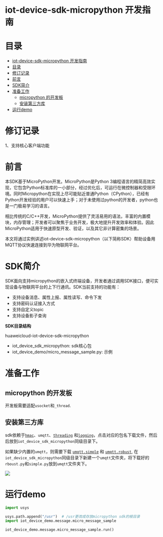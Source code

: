 # iot-device-sdk-micropython 开发指南

# 目录

<!-- TOC -->

- [iot-device-sdk-micropython 开发指南](#iot-device-sdk-micropython-开发指南)
- [目录](#目录)
- [修订记录](#修订记录)
- [前言](#前言)
- [SDK简介](#sdk简介)
- [准备工作](#准备工作)
  - [micropython 的开发板](#micropython-的开发板)
  - [安装第三方库](#安装第三方库)
- [运行demo](#运行demo)


# 修订记录
1、支持核心客户端功能


# 前言
 本SDK基于MicroPython开发。MicroPython是Python 3编程语言的精简高效实现，它包含Python标准库的一小部分，经过优化后，可运行在微控制器和受限环境。同时Micropython在实现上尽可能贴近普通Python（CPython），已经有Python开发经验的用户可以快速上手；对于未使用过python的开发者，python也是一门极易学习的语言。

 相比传统的C/C++开发，MicroPython提供了灵活易用的语法，丰富的内置模块，内存管理；开发者可以聚焦于业务开发，极大地提升开发效率和体验。因此MicroPython适用于快速原型开发、验证，以及其它非计算密集的场景。

 本文将通过实例讲述iot-device-sdk-micropython（以下简称SDK）帮助设备用MQTT协议快速连接到华为物联网平台。

# SDK简介
SDK面向支持micropython的嵌入式终端设备，开发者通过调用SDK接口，便可实现设备与物联网平台的上下行通讯。SDK当前支持的功能有：
*  支持设备消息、属性上报、属性读写、命令下发
*  支持密码认证接入方式
*  支持自定义topic
*  支持设备影子查询

**SDK目录结构**

huaweicloud-iot-device-sdk-micropython
- iot_device_sdk_micropython: sdk核心包
- iot_device_demo/micro_message_sample.py: 示例


# 准备工作
##  micropython 的开发板
开发板需要适配`usocket`和`_thread`.

##  安装第三方库
sdk依赖于[`hmac`](https://github.com/micropython/micropython-lib/blob/master/python-stdlib/hmac/hmac.py)、`umqtt`、[`threading`](https://github.com/micropython/micropython-lib/blob/master/python-stdlib/threading/threading.py) 和[`logging`](https://github.com/micropython/micropython-lib/blob/master/python-stdlib/logging/logging.py)，点击对应的包名下载文件，然后后放到`iot_device_sdk_micropython`同级目录下。

如果缺少内置的`umqtt`，则需要下载 [`umqtt.simple`](https://github.com/micropython/micropython-lib/tree/master/micropython/umqtt.simple/umqtt) 和 [`umqtt.robust`](https://github.com/micropython/micropython-lib/blob/master/micropython/umqtt.robust/umqtt/robust.py), 在`iot_device_sdk_micropython`同级目录下新建一个`umqtt`文件夹，将下载好的`rboust.py`和`simple.py`放到`umqtt`文件夹下。

![](./doc/micro/package_structure.png)

# 运行demo

```python
import usys

usys.path.append("/usr")  # /usr更改成存放micropython sdk的根目录
import iot_device_demo.message.micro_message_sample

iot_device_demo.message.micro_message_sample.run()
```
